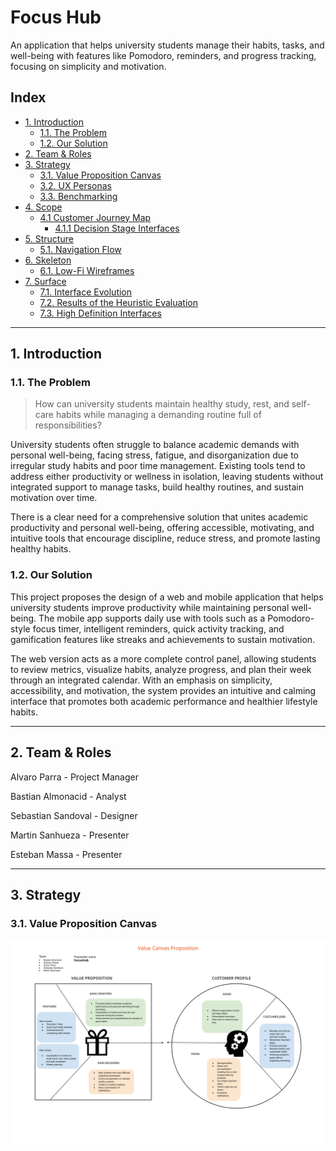 # Focus Hub

An application that helps university students manage their habits, tasks, and well-being with features like Pomodoro, reminders, and progress tracking, focusing on simplicity and motivation.

## Index

- [1. Introduction](#1-introduction)
  - [1.1. The Problem](#11-the-problem)
  - [1.2. Our Solution](#12-our-solution)
- [2. Team & Roles](#2-team--roles)
- [3. Strategy](#3-strategy)
  - [3.1. Value Proposition Canvas](#31-value-proposition-canvas)
  - [3.2. UX Personas](#32-ux-personas)
  - [3.3. Benchmarking](#33-benchmarking)
- [4. Scope](#4-scope)
  - [4.1 Customer Journey Map](#41-customer-journey-map)
    - [4.1.1 Decision Stage Interfaces](#411-decision-stage-interfaces)
- [5. Structure](#5-structure)
  - [5.1. Navigation Flow](#51-navigation-flow)
- [6. Skeleton](#6-skeleton)
  - [6.1. Low-Fi Wireframes](#62-low-fi-wireframes)
- [7. Surface](#z7-surface)
  - [7.1. Interface Evolution](#71-ui-evolution)
  - [7.2. Results of the Heuristic Evaluation](#72-results-of-the-heuristic-evaluation)
  - [7.3. High Definition Interfaces](#73-high-definition-interfaces)

---

## 1. Introduction

### 1.1. **The Problem**

> How can university students maintain healthy study, rest, and self-care habits while managing a demanding routine full of responsibilities?

University students often struggle to balance academic demands with personal well-being, facing stress, fatigue, and disorganization due to irregular study habits and poor time management. Existing tools tend to address either productivity or wellness in isolation, leaving students without integrated support to manage tasks, build healthy routines, and sustain motivation over time.

There is a clear need for a comprehensive solution that unites academic productivity and personal well-being, offering accessible, motivating, and intuitive tools that encourage discipline, reduce stress, and promote lasting healthy habits.

### 1.2. **Our Solution**

This project proposes the design of a web and mobile application that helps university students improve productivity while maintaining personal well-being. The mobile app supports daily use with tools such as a Pomodoro-style focus timer, intelligent reminders, quick activity tracking, and gamification features like streaks and achievements to sustain motivation.

The web version acts as a more complete control panel, allowing students to review metrics, visualize habits, analyze progress, and plan their week through an integrated calendar. With an emphasis on simplicity, accessibility, and motivation, the system provides an intuitive and calming interface that promotes both academic performance and healthier lifestyle habits.

---

## 2. Team & Roles

Alvaro Parra        - Project Manager

Bastian Almonacid   - Analyst

Sebastian Sandoval  - Designer

Martin Sanhueza     - Presenter

Esteban Massa       - Presenter

---

## 3. Strategy

### 3.1. Value Proposition Canvas

![Value Proposition Canvas](./assets/value-prop-canvas.png)
